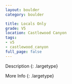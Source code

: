 ```yaml
---
layout: boulder
category: boulder

title: Locals Only
grade: V5
location: Castlewood Canyon
tags:
- v5
- castlewood_canyon
full_page: false
---
```



Description
{: .largetype}


More Info
{: .largetype}

